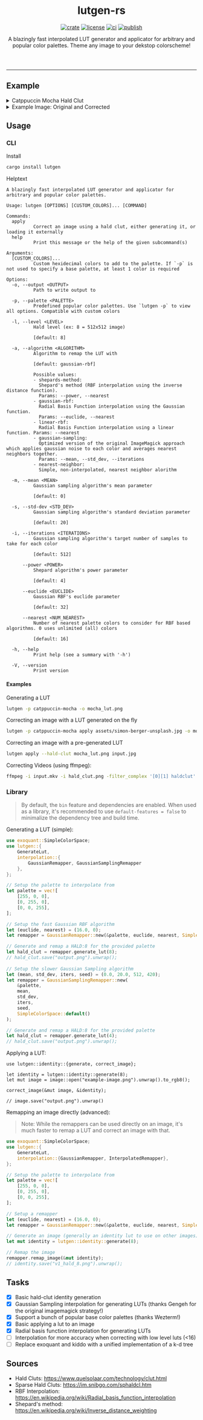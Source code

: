 <header>
    <h1 align="center">lutgen-rs</h1>
    <p align="center">
        <a href="https://crates.io/crates/lutgen"><img alt="crate" src="https://img.shields.io/crates/v/lutgen?style=for-the-badge" /></a>
        <a href="./LICENSE"><img alt="license" src="https://img.shields.io/badge/license-MIT-blue?style=for-the-badge" /></a>
        <a href="https://github.com/ozwaldorf/lutgen-rs/actions/workflows/rust.yml"><img alt="ci" src="https://img.shields.io/github/actions/workflow/status/ozwaldorf/lutgen-rs/rust.yml?label=CI&style=for-the-badge" /></a>
        <a href="https://github.com/ozwaldorf/lutgen-rs/actions/workflows/publish.yml"><img alt="publish" src="https://img.shields.io/github/actions/workflow/status/ozwaldorf/lutgen-rs/publish.yml?label=Publish&style=for-the-badge" /></a>
    </p>
    <p align="center">
        A blazingly fast interpolated LUT generator and applicator for arbitrary and popular color palettes. Theme any image to your dekstop colorscheme!
    </p>
</header>

---

## Example

<details>
    <summary>Catppuccin Mocha Hald Clut</summary>
    <img src="https://github.com/ozwaldorf/lutgen-rs/assets/8976745/d7eee751-5a3d-407f-9052-d16e28369635" />
</details>
<details>
    <summary>Example Image: Original and Corrected</summary>
    <img src="https://github.com/ozwaldorf/lutgen-rs/assets/8976745/76d5beaa-6ef8-4dec-8188-eeb56612df52" />
    <img src="https://github.com/ozwaldorf/lutgen-rs/assets/8976745/61a37d40-9423-419f-8199-5b24197e5485" />
</details>

## Usage

### CLI

Install

```bash
cargo install lutgen
```

Helptext

```text
A blazingly fast interpolated LUT generator and applicator for arbitrary and popular color palettes.

Usage: lutgen [OPTIONS] [CUSTOM_COLORS]... [COMMAND]

Commands:
  apply
          Correct an image using a hald clut, either generating it, or loading it externally
  help
          Print this message or the help of the given subcommand(s)

Arguments:
  [CUSTOM_COLORS]...
          Custom hexidecimal colors to add to the palette. If `-p` is not used to specify a base palette, at least 1 color is required

Options:
  -o, --output <OUTPUT>
          Path to write output to

  -p, --palette <PALETTE>
          Predefined popular color palettes. Use `lutgen -p` to view all options. Compatible with custom colors

  -l, --level <LEVEL>
          Hald level (ex: 8 = 512x512 image)
          
          [default: 8]

  -a, --algorithm <ALGORITHM>
          Algorithm to remap the LUT with
          
          [default: gaussian-rbf]

          Possible values:
          - shepards-method:
            Shepard's method (RBF interpolation using the inverse distance function). 
            Params: --power, --nearest
          - gaussian-rbf:
            Radial Basis Function interpolation using the Gaussian function. 
            Params: --euclide, --nearest
          - linear-rbf:
            Radial Basis Function interpolation using a linear function. Params: --nearest
          - gaussian-sampling:
            Optimized version of the original ImageMagick approach which applies gaussian noise to each color and averages nearest neighbors together. 
            Params: --mean, --std_dev, --iterations
          - nearest-neighbor:
            Simple, non-interpolated, nearest neighbor alorithm

  -m, --mean <MEAN>
          Gaussian sampling algorithm's mean parameter
          
          [default: 0]

  -s, --std-dev <STD_DEV>
          Gaussian sampling algorithm's standard deviation parameter
          
          [default: 20]

  -i, --iterations <ITERATIONS>
          Gaussian sampling algorithm's target number of samples to take for each color
          
          [default: 512]

      --power <POWER>
          Shepard algorithm's power parameter
          
          [default: 4]

      --euclide <EUCLIDE>
          Gaussian RBF's euclide parameter
          
          [default: 32]

      --nearest <NUM_NEAREST>
          Number of nearest palette colors to consider for RBF based algorithms. 0 uses unlimited (all) colors
          
          [default: 16]

  -h, --help
          Print help (see a summary with '-h')

  -V, --version
          Print version
```

#### Examples

Generating a LUT

```bash
lutgen -p catppuccin-mocha -o mocha_lut.png
```

Correcting an image with a LUT generated on the fly

```bash
lutgen -p catppuccin-mocha apply assets/simon-berger-unsplash.jpg -o mocha_version.png
```

Correcting an image with a pre-generated LUT

```bash
lutgen apply --hald-clut mocha_lut.png input.jpg
```

Correcting Videos (using ffmpeg):

```bash
ffmpeg -i input.mkv -i hald_clut.png -filter_complex '[0][1] haldclut' output.mp4
```

### Library

> By default, the `bin` feature and dependencies are enabled.
> When used as a library, it's recommended to use `default-features = false` to minimalize the dependency tree and build time.

Generating a LUT (simple):

```rust
use exoquant::SimpleColorSpace;
use lutgen::{
    GenerateLut,
    interpolation::{
        GaussianRemapper, GaussianSamplingRemapper
    },
};

// Setup the palette to interpolate from
let palette = vec![
    [255, 0, 0],
    [0, 255, 0],
    [0, 0, 255],
];

// Setup the fast Gaussian RBF algorithm
let (euclide, nearest) = (16.0, 0);
let remapper = GaussianRemapper::new(&palette, euclide, nearest, SimpleColorSpace::default());

// Generate and remap a HALD:8 for the provided palette
let hald_clut = remapper.generate_lut(8);
// hald_clut.save("output.png").unwrap();
    
// Setup the slower Gaussian Sampling algorithm
let (mean, std_dev, iters, seed) = (0.0, 20.0, 512, 420);
let remapper = GaussianSamplingRemapper::new(
    &palette, 
    mean, 
    std_dev, 
    iters, 
    seed, 
    SimpleColorSpace::default()
);

// Generate and remap a HALD:8 for the provided palette
let hald_clut = remapper.generate_lut(4);
// hald_clut.save("output.png").unwrap();
```

Applying a LUT:

```rust,ignore
use lutgen::identity::{generate, correct_image};

let identity = lutgen::identity::generate(8);
let mut image = image::open("example-image.png").unwrap().to_rgb8();

correct_image(&mut image, &identity);

// image.save("output.png").unwrap()
```

Remapping an image directly (advanced):

> Note: While the remappers can be used directly on an image, it's much faster to remap a LUT and correct an image with that.

```rust
use exoquant::SimpleColorSpace;
use lutgen::{
    GenerateLut,
    interpolation::{GaussianRemapper, InterpolatedRemapper},
};

// Setup the palette to interpolate from
let palette = vec![
    [255, 0, 0],
    [0, 255, 0],
    [0, 0, 255],
];

// Setup a remapper
let (euclide, nearest) = (16.0, 0);
let remapper = GaussianRemapper::new(&palette, euclide, nearest, SimpleColorSpace::default());

// Generate an image (generally an identity lut to use on other images)
let mut identity = lutgen::identity::generate(8);

// Remap the image
remapper.remap_image(&mut identity);
// identity.save("v1_hald_8.png").unwrap();
```

## Tasks

- [x] Basic hald-clut identity generation
- [x] Gaussian Sampling interpolation for generating LUTs (thanks Gengeh for the original imagemagick strategy!)
- [x] Support a bunch of popular base color palettes (thanks Wezterm!)
- [x] Basic applying a lut to an image
- [x] Radial basis function interpolation for generating LUTs
- [ ] Interpolation for more accuracy when correcting with low level luts (<16)
- [ ] Replace exoquant and kiddo with a unified implementation of a k-d tree

## Sources 

- Hald Cluts: https://www.quelsolaar.com/technology/clut.html
- Sparse Hald Cluts: https://im.snibgo.com/sphaldcl.htm 
- RBF Interpolation: https://en.wikipedia.org/wiki/Radial_basis_function_interpolation
- Shepard's method: https://en.wikipedia.org/wiki/Inverse_distance_weighting
